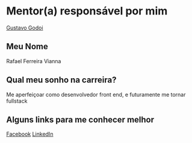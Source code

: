 # Mentor(a) responsável por mim

[Gustavo Godoi](/profiles/mentors/profiles/gustavo_godoi.md)

## Meu Nome

Rafael Ferreira Vianna

## Qual meu sonho na carreira?

Me aperfeiçoar como desenvolvedor front end, e futuramente me tornar fullstack

## Alguns links para me conhecer melhor

[Facebook](https://www.facebook.com/rafael.ferreira.1806)
[LinkedIn](https://www.linkedin.com/in/rafael-ferreira-52009996?trk=nav_responsive_tab_profile)
